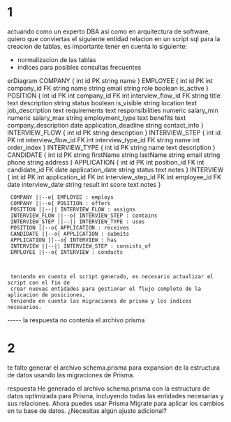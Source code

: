 # 1 
actuando como un experto DBA asi como en arquitectura de software, quiero que conviertas el siguiente entidad relacion en un script sql para la creacion de tablas,
es importante tener en cuenta lo siguiente:
- normalizacion de las tablas
- indices para posibles consultas frecuentes

erDiagram
     COMPANY {
         int id PK
         string name
     }
     EMPLOYEE {
         int id PK
         int company_id FK
         string name
         string email
         string role
         boolean is_active
     }
     POSITION {
         int id PK
         int company_id FK
         int interview_flow_id FK
         string title
         text description
         string status
         boolean is_visible
         string location
         text job_description
         text requirements
         text responsibilities
         numeric salary_min
         numeric salary_max
         string employment_type
         text benefits
         text company_description
         date application_deadline
         string contact_info
     }
     INTERVIEW_FLOW {
         int id PK
         string description
     }
     INTERVIEW_STEP {
         int id PK
         int interview_flow_id FK
         int interview_type_id FK
         string name
         int order_index
     }
     INTERVIEW_TYPE {
         int id PK
         string name
         text description
     }
     CANDIDATE {
         int id PK
         string firstName
         string lastName
         string email
         string phone
         string address
     }
     APPLICATION {
         int id PK
         int position_id FK
         int candidate_id FK
         date application_date
         string status
         text notes
     }
     INTERVIEW {
         int id PK
         int application_id FK
         int interview_step_id FK
         int employee_id FK
         date interview_date
         string result
         int score
         text notes
     }

     COMPANY ||--o{ EMPLOYEE : employs
     COMPANY ||--o{ POSITION : offers
     POSITION ||--|| INTERVIEW_FLOW : assigns
     INTERVIEW_FLOW ||--o{ INTERVIEW_STEP : contains
     INTERVIEW_STEP ||--|| INTERVIEW_TYPE : uses
     POSITION ||--o{ APPLICATION : receives
     CANDIDATE ||--o{ APPLICATION : submits
     APPLICATION ||--o{ INTERVIEW : has
     INTERVIEW ||--|| INTERVIEW_STEP : consists_of
     EMPLOYEE ||--o{ INTERVIEW : conducts



     teniendo en cuenta el script generado, es necesario actualizar el script con el fin de 
     crear nuevas entidades para gestionar el flujo completo de la aplicacion de posiciones,
     teniendo en cuenta las migraciones de prisma y los indices necesarios.


----- la respuesta no contenia el archivo prisma

# 2  
te falto generar el archivo schema.prisma para expansion de la estructura de datos usando las migraciones de Prisma.

respuesta 
He generado el archivo schema.prisma con la estructura de datos optimizada para Prisma, incluyendo todas las entidades necesarias y sus relaciones. Ahora puedes usar Prisma Migrate para aplicar los cambios en tu base de datos. ¿Necesitas algún ajuste adicional?